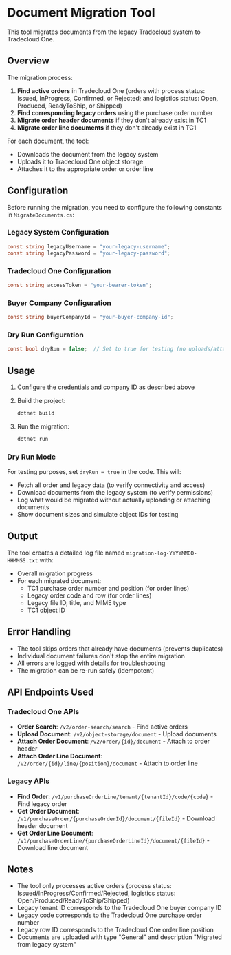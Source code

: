 # Document Migration Tool

This tool migrates documents from the legacy Tradecloud system to Tradecloud One.

## Overview

The migration process:

1. **Find active orders** in Tradecloud One (orders with process status: Issued, InProgress, Confirmed, or Rejected; and logistics status: Open, Produced, ReadyToShip, or Shipped)
2. **Find corresponding legacy orders** using the purchase order number
3. **Migrate order header documents** if they don't already exist in TC1
4. **Migrate order line documents** if they don't already exist in TC1

For each document, the tool:

- Downloads the document from the legacy system
- Uploads it to Tradecloud One object storage
- Attaches it to the appropriate order or order line

## Configuration

Before running the migration, you need to configure the following constants in `MigrateDocuments.cs`:

### Legacy System Configuration

```csharp
const string legacyUsername = "your-legacy-username";
const string legacyPassword = "your-legacy-password";
```

### Tradecloud One Configuration

```csharp
const string accessToken = "your-bearer-token";
```

### Buyer Company Configuration

```csharp
const string buyerCompanyId = "your-buyer-company-id";
```

### Dry Run Configuration
```csharp
const bool dryRun = false;  // Set to true for testing (no uploads/attachments)
```

## Usage

1. Configure the credentials and company ID as described above
2. Build the project:

   ```bash
   dotnet build
   ```

3. Run the migration:

   ```bash
   dotnet run
   ```

### Dry Run Mode

For testing purposes, set `dryRun = true` in the code. This will:

- Fetch all order and legacy data (to verify connectivity and access)
- Download documents from the legacy system (to verify permissions)
- Log what would be migrated without actually uploading or attaching documents
- Show document sizes and simulate object IDs for testing

## Output

The tool creates a detailed log file named `migration-log-YYYYMMDD-HHMMSS.txt` with:

- Overall migration progress
- For each migrated document:
  - TC1 purchase order number and position (for order lines)
  - Legacy order code and row (for order lines)
  - Legacy file ID, title, and MIME type
  - TC1 object ID

## Error Handling

- The tool skips orders that already have documents (prevents duplicates)
- Individual document failures don't stop the entire migration
- All errors are logged with details for troubleshooting
- The migration can be re-run safely (idempotent)

## API Endpoints Used

### Tradecloud One APIs

- **Order Search**: `/v2/order-search/search` - Find active orders
- **Upload Document**: `/v2/object-storage/document` - Upload documents
- **Attach Order Document**: `/v2/order/{id}/document` - Attach to order header
- **Attach Order Line Document**: `/v2/order/{id}/line/{position}/document` - Attach to order line

### Legacy APIs

- **Find Order**: `/v1/purchaseOrderLine/tenant/{tenantId}/code/{code}` - Find legacy order
- **Get Order Document**: `/v1/purchaseOrder/{purchaseOrderId}/document/{fileId}` - Download header document
- **Get Order Line Document**: `/v1/purchaseOrderLine/{purchaseOrderLineId}/document/{fileId}` - Download line document

## Notes

- The tool only processes active orders (process status: Issued/InProgress/Confirmed/Rejected, logistics status: Open/Produced/ReadyToShip/Shipped)
- Legacy tenant ID corresponds to the Tradecloud One buyer company ID
- Legacy code corresponds to the Tradecloud One purchase order number
- Legacy row ID corresponds to the Tradecloud One order line position
- Documents are uploaded with type "General" and description "Migrated from legacy system" 
